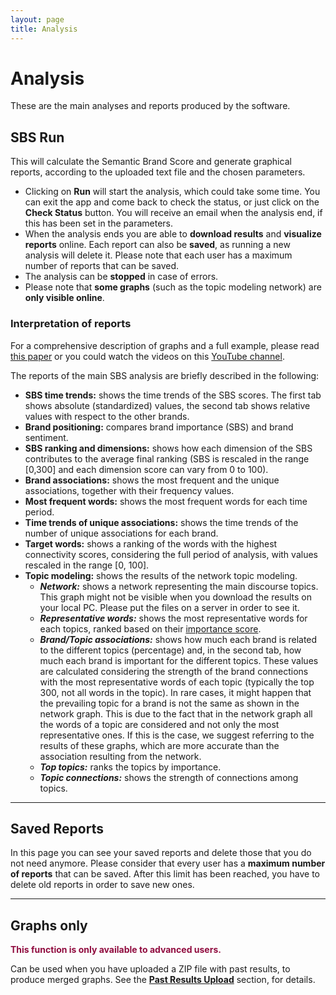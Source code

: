 ```yaml
---
layout: page
title: Analysis
---
```


# Analysis
These are the main analyses and reports produced by the software.

## SBS Run

This will calculate the Semantic Brand Score and generate graphical reports, according to the uploaded text file and the chosen parameters.

- Clicking on **Run** will start the analysis, which could take some time. You can exit the app and come back to check the status, or just click on the **Check Status** button. You will receive an email when the analysis end, if this has been set in the parameters.
- When the analysis ends you are able to **download results** and **visualize reports** online. Each report can also be **saved**, as running a new analysis will delete it. Please note that each user has a maximum number of reports that can be saved.
- The analysis can be **stopped** in case of errors.
- Please note that **some graphs** (such as the topic modeling network) are **only visible online**.

### Interpretation of reports
For a comprehensive description of graphs and a full example, please read <a href="https://arxiv.org/ftp/arxiv/papers/2001/2001.11479.pdf" target="_blank">this paper</a> or you could watch the videos on this <a href="https://www.youtube.com/watch?v=CYvKdTgDJTU&list=PL_zqgcr1hn7TAOr0BfX93HXkZThVYeuL0&index=2" target="_blank">YouTube channel</a>. 

The reports of the main SBS analysis are briefly described in the following:

- **SBS time trends:** shows the time trends of the SBS scores. The first tab shows absolute (standardized) values, the second tab shows relative values with respect to the other brands.
- **Brand positioning:** compares brand importance (SBS) and brand sentiment.
- **SBS ranking and dimensions:** shows how each dimension of the SBS contributes to the average final ranking (SBS is rescaled in the range [0,300] and each dimension score can vary from 0 to 100).
- **Brand associations:** shows the most frequent and the unique associations, together with their frequency values.
- **Most frequent words:** shows the most frequent words for each time period.
- **Time trends of unique associations:** shows the time trends of the number of unique associations for each brand.
- **Target words:** shows a ranking of the words with the highest connectivity scores, considering the full period of analysis, with values rescaled in the range [0, 100].
- **Topic modeling:** shows the results of the network topic modeling.
  - ***Network:*** shows a network representing the main discourse topics. This graph might not be visible when you download the results on your local PC. Please put the files on a server in order to see it.
  - ***Representative words:*** shows the most representative words for each topics, ranked based on their <a href="https://arxiv.org/ftp/arxiv/papers/2001/2001.11479.pdf" target="_blank">importance score</a>. 
  - ***Brand/Topic associations:*** shows how much each brand is related to the different topics (percentage) and, in the second tab, how much each brand is important for the different topics. These values are calculated considering the strength of the brand connections with the most representative words of each topic (typically the top 300, not all words in the topic). In rare cases, it might happen that the prevailing topic for a brand is not the same as shown in the network graph. This is due to the fact that in the network graph all the words of a topic are considered and not only the most representative ones. If this is the case, we suggest referring to the results of these graphs, which are more accurate than the association resulting from the network.
  - ***Top topics:*** ranks the topics by importance.
  - ***Topic connections:*** shows the strength of connections among topics.

------

## Saved Reports

In this page you can see your saved reports and delete those that you do not need anymore. Please consider that every user has a **maximum number of reports** that can be saved. After this limit has been reached, you have to delete old reports in order to save new ones.

------

## Graphs only

<span style="color:#900C3F">**This function is only available to advanced users.**</span>

Can be used when you have uploaded a ZIP file with past results, to produce merged graphs. See the [**Past Results Upload**](upload.md#past-results-upload) section, for details.
